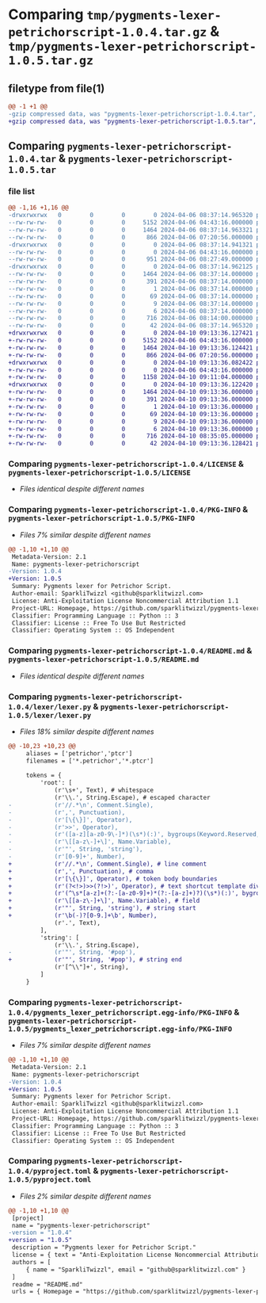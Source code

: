 # Comparing `tmp/pygments-lexer-petrichorscript-1.0.4.tar.gz` & `tmp/pygments-lexer-petrichorscript-1.0.5.tar.gz`

## filetype from file(1)

```diff
@@ -1 +1 @@
-gzip compressed data, was "pygments-lexer-petrichorscript-1.0.4.tar", last modified: Sat Apr  6 08:37:14 2024, max compression
+gzip compressed data, was "pygments-lexer-petrichorscript-1.0.5.tar", last modified: Wed Apr 10 09:13:36 2024, max compression
```

## Comparing `pygments-lexer-petrichorscript-1.0.4.tar` & `pygments-lexer-petrichorscript-1.0.5.tar`

### file list

```diff
@@ -1,16 +1,16 @@
-drwxrwxrwx   0        0        0        0 2024-04-06 08:37:14.965320 pygments-lexer-petrichorscript-1.0.4/
--rw-rw-rw-   0        0        0     5152 2024-04-06 04:43:16.000000 pygments-lexer-petrichorscript-1.0.4/LICENSE
--rw-rw-rw-   0        0        0     1464 2024-04-06 08:37:14.963321 pygments-lexer-petrichorscript-1.0.4/PKG-INFO
--rw-rw-rw-   0        0        0      866 2024-04-06 07:20:56.000000 pygments-lexer-petrichorscript-1.0.4/README.md
-drwxrwxrwx   0        0        0        0 2024-04-06 08:37:14.941321 pygments-lexer-petrichorscript-1.0.4/lexer/
--rw-rw-rw-   0        0        0        0 2024-04-06 04:43:16.000000 pygments-lexer-petrichorscript-1.0.4/lexer/__init__.py
--rw-rw-rw-   0        0        0      951 2024-04-06 08:27:49.000000 pygments-lexer-petrichorscript-1.0.4/lexer/lexer.py
-drwxrwxrwx   0        0        0        0 2024-04-06 08:37:14.962125 pygments-lexer-petrichorscript-1.0.4/pygments_lexer_petrichorscript.egg-info/
--rw-rw-rw-   0        0        0     1464 2024-04-06 08:37:14.000000 pygments-lexer-petrichorscript-1.0.4/pygments_lexer_petrichorscript.egg-info/PKG-INFO
--rw-rw-rw-   0        0        0      391 2024-04-06 08:37:14.000000 pygments-lexer-petrichorscript-1.0.4/pygments_lexer_petrichorscript.egg-info/SOURCES.txt
--rw-rw-rw-   0        0        0        1 2024-04-06 08:37:14.000000 pygments-lexer-petrichorscript-1.0.4/pygments_lexer_petrichorscript.egg-info/dependency_links.txt
--rw-rw-rw-   0        0        0       69 2024-04-06 08:37:14.000000 pygments-lexer-petrichorscript-1.0.4/pygments_lexer_petrichorscript.egg-info/entry_points.txt
--rw-rw-rw-   0        0        0        9 2024-04-06 08:37:14.000000 pygments-lexer-petrichorscript-1.0.4/pygments_lexer_petrichorscript.egg-info/requires.txt
--rw-rw-rw-   0        0        0        6 2024-04-06 08:37:14.000000 pygments-lexer-petrichorscript-1.0.4/pygments_lexer_petrichorscript.egg-info/top_level.txt
--rw-rw-rw-   0        0        0      716 2024-04-06 08:14:00.000000 pygments-lexer-petrichorscript-1.0.4/pyproject.toml
--rw-rw-rw-   0        0        0       42 2024-04-06 08:37:14.965320 pygments-lexer-petrichorscript-1.0.4/setup.cfg
+drwxrwxrwx   0        0        0        0 2024-04-10 09:13:36.127421 pygments-lexer-petrichorscript-1.0.5/
+-rw-rw-rw-   0        0        0     5152 2024-04-06 04:43:16.000000 pygments-lexer-petrichorscript-1.0.5/LICENSE
+-rw-rw-rw-   0        0        0     1464 2024-04-10 09:13:36.124421 pygments-lexer-petrichorscript-1.0.5/PKG-INFO
+-rw-rw-rw-   0        0        0      866 2024-04-06 07:20:56.000000 pygments-lexer-petrichorscript-1.0.5/README.md
+drwxrwxrwx   0        0        0        0 2024-04-10 09:13:36.082422 pygments-lexer-petrichorscript-1.0.5/lexer/
+-rw-rw-rw-   0        0        0        0 2024-04-06 04:43:16.000000 pygments-lexer-petrichorscript-1.0.5/lexer/__init__.py
+-rw-rw-rw-   0        0        0     1158 2024-04-10 09:11:04.000000 pygments-lexer-petrichorscript-1.0.5/lexer/lexer.py
+drwxrwxrwx   0        0        0        0 2024-04-10 09:13:36.122420 pygments-lexer-petrichorscript-1.0.5/pygments_lexer_petrichorscript.egg-info/
+-rw-rw-rw-   0        0        0     1464 2024-04-10 09:13:36.000000 pygments-lexer-petrichorscript-1.0.5/pygments_lexer_petrichorscript.egg-info/PKG-INFO
+-rw-rw-rw-   0        0        0      391 2024-04-10 09:13:36.000000 pygments-lexer-petrichorscript-1.0.5/pygments_lexer_petrichorscript.egg-info/SOURCES.txt
+-rw-rw-rw-   0        0        0        1 2024-04-10 09:13:36.000000 pygments-lexer-petrichorscript-1.0.5/pygments_lexer_petrichorscript.egg-info/dependency_links.txt
+-rw-rw-rw-   0        0        0       69 2024-04-10 09:13:36.000000 pygments-lexer-petrichorscript-1.0.5/pygments_lexer_petrichorscript.egg-info/entry_points.txt
+-rw-rw-rw-   0        0        0        9 2024-04-10 09:13:36.000000 pygments-lexer-petrichorscript-1.0.5/pygments_lexer_petrichorscript.egg-info/requires.txt
+-rw-rw-rw-   0        0        0        6 2024-04-10 09:13:36.000000 pygments-lexer-petrichorscript-1.0.5/pygments_lexer_petrichorscript.egg-info/top_level.txt
+-rw-rw-rw-   0        0        0      716 2024-04-10 08:35:05.000000 pygments-lexer-petrichorscript-1.0.5/pyproject.toml
+-rw-rw-rw-   0        0        0       42 2024-04-10 09:13:36.128421 pygments-lexer-petrichorscript-1.0.5/setup.cfg
```

### Comparing `pygments-lexer-petrichorscript-1.0.4/LICENSE` & `pygments-lexer-petrichorscript-1.0.5/LICENSE`

 * *Files identical despite different names*

### Comparing `pygments-lexer-petrichorscript-1.0.4/PKG-INFO` & `pygments-lexer-petrichorscript-1.0.5/PKG-INFO`

 * *Files 7% similar despite different names*

```diff
@@ -1,10 +1,10 @@
 Metadata-Version: 2.1
 Name: pygments-lexer-petrichorscript
-Version: 1.0.4
+Version: 1.0.5
 Summary: Pygments lexer for Petrichor Script.
 Author-email: SparkliTwizzl <github@sparklitwizzl.com>
 License: Anti-Exploitation License Noncommercial Attribution 1.1
 Project-URL: Homepage, https://github.com/sparklitwizzl/pygments-lexer-petrichorscript
 Classifier: Programming Language :: Python :: 3
 Classifier: License :: Free To Use But Restricted
 Classifier: Operating System :: OS Independent
```

### Comparing `pygments-lexer-petrichorscript-1.0.4/README.md` & `pygments-lexer-petrichorscript-1.0.5/README.md`

 * *Files identical despite different names*

### Comparing `pygments-lexer-petrichorscript-1.0.4/lexer/lexer.py` & `pygments-lexer-petrichorscript-1.0.5/lexer/lexer.py`

 * *Files 18% similar despite different names*

```diff
@@ -10,23 +10,23 @@
     aliases = ['petrichor','ptcr']
     filenames = ['*.petrichor','*.ptcr']
 
     tokens = {
         'root': [
             (r'\s+', Text), # whitespace
             (r'\\.', String.Escape), # escaped character
-            (r'//.*\n', Comment.Single),
-            (r',', Punctuation),
-            (r'[\{\}]', Operator),
-            (r'>>', Operator),
-            (r'([a-z][a-z0-9\-]*)(\s*)(:)', bygroups(Keyword.Reserved, Text, Operator)),
-            (r'\[[a-z\-]+\]', Name.Variable),
-            (r'"', String, 'string'),
-            (r'[0-9]+', Number),
+            (r'//.*\n', Comment.Single), # line comment
+            (r',', Punctuation), # comma
+            (r'[\{\}]', Operator), # token body boundaries
+            (r'(?<!>)>>(?!>)', Operator), # text shortcut template divider operator
+            (r'(^\s*[a-z]+(?:-[a-z0-9]+)*(?:-[a-z]+)?)(\s*)(:)', bygroups(Keyword.Reserved, Text, Operator)), # token name, whitespacae, token divider
+            (r'\[[a-z\-]+\]', Name.Variable), # field
+            (r'"', String, 'string'), # string start
+            (r'\b(-)?[0-9.]+\b', Number),
             (r'.', Text),
         ],
         'string': [
             (r'\\.', String.Escape),
-            (r'"', String, '#pop'),
+            (r'"', String, '#pop'), # string end
             (r'[^\\"]+', String),
         ]
     }
```

### Comparing `pygments-lexer-petrichorscript-1.0.4/pygments_lexer_petrichorscript.egg-info/PKG-INFO` & `pygments-lexer-petrichorscript-1.0.5/pygments_lexer_petrichorscript.egg-info/PKG-INFO`

 * *Files 7% similar despite different names*

```diff
@@ -1,10 +1,10 @@
 Metadata-Version: 2.1
 Name: pygments-lexer-petrichorscript
-Version: 1.0.4
+Version: 1.0.5
 Summary: Pygments lexer for Petrichor Script.
 Author-email: SparkliTwizzl <github@sparklitwizzl.com>
 License: Anti-Exploitation License Noncommercial Attribution 1.1
 Project-URL: Homepage, https://github.com/sparklitwizzl/pygments-lexer-petrichorscript
 Classifier: Programming Language :: Python :: 3
 Classifier: License :: Free To Use But Restricted
 Classifier: Operating System :: OS Independent
```

### Comparing `pygments-lexer-petrichorscript-1.0.4/pyproject.toml` & `pygments-lexer-petrichorscript-1.0.5/pyproject.toml`

 * *Files 2% similar despite different names*

```diff
@@ -1,10 +1,10 @@
 [project]
 name = "pygments-lexer-petrichorscript"
-version = "1.0.4"
+version = "1.0.5"
 description = "Pygments lexer for Petrichor Script."
 license = { text = "Anti-Exploitation License Noncommercial Attribution 1.1" }
 authors = [
     { name = "SparkliTwizzl", email = "github@sparklitwizzl.com" }
 ]
 readme = "README.md"
 urls = { Homepage = "https://github.com/sparklitwizzl/pygments-lexer-petrichorscript" }
```

